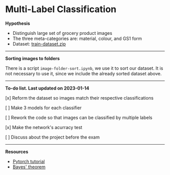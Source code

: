 # Multi-Label Classification

<b>Hypothesis</b>

- Distinguish large set of grocery product images
- The three meta-categories are: material, colour, and GS1 form
- Dataset: [train-dataset.zip](https://drive.google.com/file/d/1N8kAWPheOKPUovKV1Qk42VYoGhGaXhOi/view?usp=sharing)

---

<b>Sorting images to folders</b>

There is a script <code>image-folder-sort.ipynb</code>, we use it to sort our dataset. It is not necessary to use it, since we include the already sorted dataset above.

---

<b>To-do list. Last updated on 2023-01-14</b>

[x] Reform the dataset so images match their respective classifications

[ ] Make 3 models for each classifier

[ ] Rework the code so that images can be classified by multiple labels

[x] Make the network's acurracy test

[ ] Discuss about the project before the exam

---

<b>Resources</b>

- [Pytorch tutorial](https://blog.paperspace.com/writing-cnns-from-scratch-in-pytorch/#cnn-from-scratch)
- [Bayes' theorem](https://en.wikipedia.org/wiki/Bayes%27_theorem)

